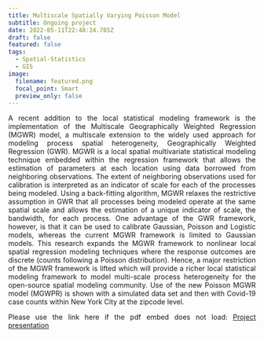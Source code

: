 ```yaml
---
title: Multiscale Spatially Varying Poisson Model
subtitle: Ongoing project
date: 2022-05-11T22:48:24.785Z
draft: false
featured: false
tags:
  - Spatial-Statistics
  - GIS
image:
  filename: featured.png
  focal_point: Smart
  preview_only: false
---
```

<div style="text-align: justify"> A recent addition to the local statistical modeling framework is the implementation of the Multiscale Geographically Weighted Regression (MGWR) model, a multiscale extension to the widely used approach for modeling process spatial heterogeneity, Geographically Weighted Regression (GWR). MGWR is a local spatial multivariate statistical modeling technique embedded within the regression framework that  allows the estimation of  parameters at each location using data borrowed from neighboring observations. The extent of neighboring observations used for calibration is interpreted as an indicator of scale for each of the processes being modeled. Using a back-fitting algorithm, MGWR relaxes the restrictive assumption in GWR that all processes being modeled operate at the same spatial scale and allows  the estimation of  a unique indicator of scale, the bandwidth, for each process. One advantage of the  GWR framework, however, is that it can be used to calibrate  Gaussian, Poisson and Logistic models, whereas the current  MGWR framework  is  limited to Gaussian models. This research expands the MGWR framework to nonlinear local spatial regression modeling techniques where the response outcomes are discrete (counts following a Poisson distribution). Hence, a major restriction of the MGWR framework is lifted which  will provide a richer local statistical modeling framework to model multi-scale process heterogeneity for the open-source spatial modeling community. Use of the new  Poisson MGWR model (MGWPR) is shown with a simulated data set and then with Covid-19 case counts within New York City at the zipcode level.

<object data="../../poisson_presentation.pdf" width="100%" height="900" type='application/pdf'></object>

Please use the link here if the pdf embed does not load:
[P﻿roject presentation](https://drive.google.com/file/d/1hOnpd88XZHYAofFVI1KsTdVh_YXrD_hh/view?usp=sharing)

